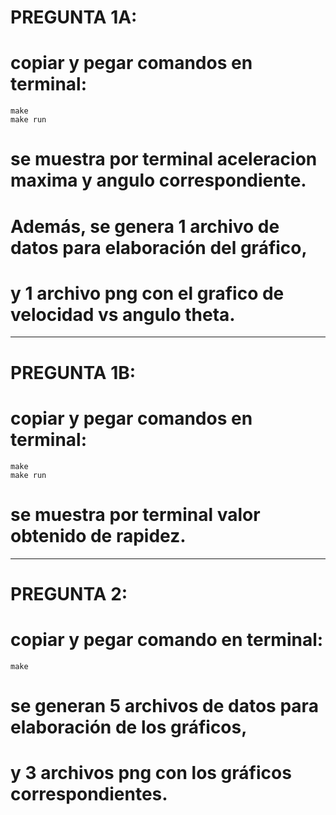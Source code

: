 #  PREGUNTA 1A:
#  copiar y pegar comandos en terminal:

	make
  	make run
  
#  se muestra por terminal aceleracion maxima y angulo correspondiente.
# Además, se genera 1 archivo de datos para elaboración del gráfico, 
#  y 1 archivo png con el grafico de velocidad vs angulo theta.
------------------------------------------------------------
#  PREGUNTA 1B:
#  copiar y pegar comandos en terminal:

	make
  	make run

# se muestra por terminal valor obtenido de rapidez.
------------------------------------------------------------
#  PREGUNTA 2:
#  copiar y pegar comando en terminal:
  
	make

#  se generan 5 archivos de datos para elaboración de los gráficos, 
#  y 3 archivos png con los gráficos correspondientes.

